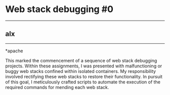 # Web stack debugging #0
---
## alx 
---
*apache

This marked the commencement of a sequence of web stack debugging projects. Within these assignments, I was presented with malfunctioning or buggy web stacks confined within isolated containers. My responsibility involved rectifying these web stacks to restore their functionality. In pursuit of this goal, I meticulously crafted scripts to automate the execution of the required commands for mending each web stack.

